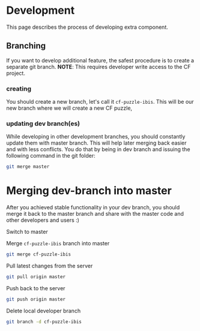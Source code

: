 # Development

This page describes the process of developing extra component.

## Branching

If you want to develop additional feature, the safest procedure is to create a separate git branch. **NOTE**: This requires developer write access to the CF project.

### creating

You should create a new branch, let's call it `cf-puzzle-ibis`. This will be our new branch where we will create a new CF puzzle,

### updating dev branch(es)

While developing in other development branches, you should constantly update them with master branch. This will help later merging back easier and with less conflicts. You do that by being in dev branch and issuing the following command in the git folder:

```sh
git merge master
```

# Merging dev-branch into master

After you achieved stable functionality in your dev branch, you should merge it back to the master branch and share with the master code and other developers and users :)

Switch to master

Merge `cf-puzzle-ibis` branch into master
```sh
git merge cf-puzzle-ibis
```

Pull latest changes from the server
```sh
git pull origin master
```

Push back to the server
```sh
git push origin master
```

Delete local developer branch
```sh
git branch -d cf-puzzle-ibis
```
